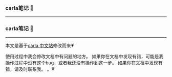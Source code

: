 ### carla笔记 :feet:

------
### carla笔记 :feet:

------
本文是基于[carla 中文站](https://bbs.carla.org.cn/document/34876387b64845899a948fbf8c2a73be)修改而来:heartpulse:

使用过程中我会修改文档中有问题的地方。
如果你在文档中发现有错，可能是我操作过程中没有这个bug，或者我还没有操作到这一步。
如果你在文档中发现有错，请及时联系我。 。:heartpulse:

